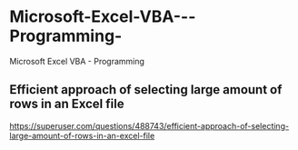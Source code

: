 # Microsoft-Excel-VBA---Programming-
Microsoft Excel VBA - Programming 


## Efficient approach of selecting large amount of rows in an Excel file

https://superuser.com/questions/488743/efficient-approach-of-selecting-large-amount-of-rows-in-an-excel-file




